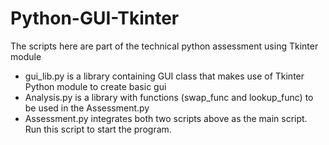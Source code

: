 # Python-GUI-Tkinter

The scripts here are part of the technical python assessment using Tkinter module
- gui_lib.py is a library containing GUI class that makes use of Tkinter Python module to create basic gui
- Analysis.py is a library with functions (swap_func and lookup_func) to be used in the Assessment.py
- Assessment.py integrates both two scripts above as the main script. Run this script to start the program. 
